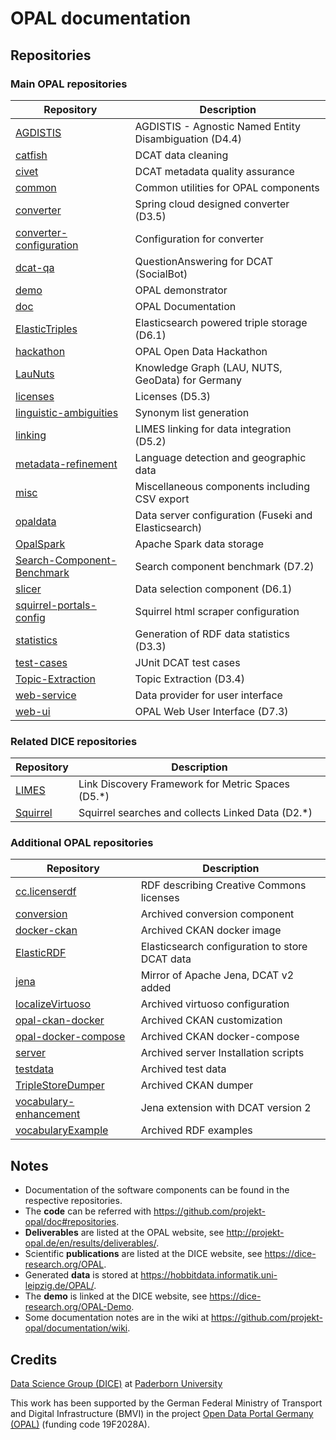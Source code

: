 # OPAL documentation

## Repositories

### Main OPAL repositories

| Repository | Description |
| ---------- | ----------- |
| [AGDISTIS](https://github.com/projekt-opal/AGDISTIS) | AGDISTIS - Agnostic Named Entity Disambiguation (D4.4) |
| [catfish](https://github.com/projekt-opal/catfish) | DCAT data cleaning |
| [civet](https://github.com/projekt-opal/civet) | DCAT metadata quality assurance |
| [common](https://github.com/projekt-opal/common) | Common utilities for OPAL components |
| [converter](https://github.com/projekt-opal/converter) | Spring cloud designed converter (D3.5) |
| [converter-configuration](https://github.com/projekt-opal/converter-configuration) | Configuration for converter |
| [dcat-qa](https://github.com/projekt-opal/dcat-qa) | QuestionAnswering for DCAT (SocialBot) |
| [demo](https://github.com/projekt-opal/demo) | OPAL demonstrator |
| [doc](https://github.com/projekt-opal/doc) | OPAL Documentation |
| [ElasticTriples](https://github.com/projekt-opal/ElasticTriples) | Elasticsearch powered triple storage (D6.1) |
| [hackathon](https://github.com/projekt-opal/hackathon) | OPAL Open Data Hackathon |
| [LauNuts](https://github.com/projekt-opal/LauNuts) | Knowledge Graph (LAU, NUTS, GeoData) for Germany |
| [licenses](https://github.com/projekt-opal/licenses) | Licenses (D5.3) |
| [linguistic-ambiguities](https://github.com/projekt-opal/linguistic-ambiguities) | Synonym list generation |
| [linking](https://github.com/projekt-opal/linking) | LIMES linking for data integration (D5.2) |
| [metadata-refinement](https://github.com/projekt-opal/metadata-refinement) | Language detection and geographic data |
| [misc](https://github.com/projekt-opal/misc) | Miscellaneous components including CSV export |
| [opaldata](https://github.com/projekt-opal/opaldata) | Data server configuration (Fuseki and Elasticsearch) |
| [OpalSpark](https://github.com/projekt-opal/OpalSpark) | Apache Spark data storage |
| [Search-Component-Benchmark](https://github.com/projekt-opal/Search-Component-Benchmark) | Search component benchmark (D7.2) |
| [slicer](https://github.com/projekt-opal/slicer) | Data selection component (D6.1) |
| [squirrel-portals-config](https://github.com/projekt-opal/squirrel-portals-config) | Squirrel html scraper configuration |
| [statistics](https://github.com/projekt-opal/statistics) | Generation of RDF data statistics (D3.3) |
| [test-cases](https://github.com/projekt-opal/test-cases) | JUnit DCAT test cases |
| [Topic-Extraction](https://github.com/projekt-opal/Topic-Extraction) | Topic Extraction (D3.4) |
| [web-service](https://github.com/projekt-opal/web-service) | Data provider for user interface |
| [web-ui](https://github.com/projekt-opal/web-ui) | OPAL Web User Interface (D7.3) |

### Related DICE repositories

| Repository | Description |
| ---------- | ----------- |
| [LIMES](https://github.com/dice-group/LIMES) | Link Discovery Framework for Metric Spaces (D5.*) |
| [Squirrel](https://github.com/dice-group/Squirrel) | Squirrel searches and collects Linked Data (D2.*) |

### Additional OPAL repositories

| Repository | Description |
| ---------- | ----------- |
| [cc.licenserdf](https://github.com/projekt-opal/cc.licenserdf) | RDF describing Creative Commons licenses |
| [conversion](https://github.com/projekt-opal/conversion) | Archived conversion component |
| [docker-ckan](https://github.com/projekt-opal/docker-ckan) | Archived CKAN docker image |
| [ElasticRDF](https://github.com/projekt-opal/ElasticRDF) | Elasticsearch configuration to store DCAT data |
| [jena](https://github.com/projekt-opal/jena) | Mirror of Apache Jena, DCAT v2 added |
| [localizeVirtuoso](https://github.com/projekt-opal/localizeVirtuoso) | Archived virtuoso configuration |
| [opal-ckan-docker](https://github.com/projekt-opal/opal-ckan-docker) | Archived CKAN customization |
| [opal-docker-compose](https://github.com/projekt-opal/opal-docker-compose) | Archived CKAN docker-compose |
| [server](https://github.com/projekt-opal/server) | Archived server Installation scripts |
| [testdata](https://github.com/projekt-opal/testdata) | Archived test data |
| [TripleStoreDumper](https://github.com/projekt-opal/TripleStoreDumper) | Archived CKAN dumper |
| [vocabulary-enhancement](https://github.com/projekt-opal/vocabulary-enhancement) | Jena extension with DCAT version 2 |
| [vocabularyExample](https://github.com/projekt-opal/vocabularyExample) | Archived RDF examples |


## Notes

- Documentation of the software components can be found in the respective repositories.
- The **code** can be referred with https://github.com/projekt-opal/doc#repositories.
- **Deliverables** are listed at the OPAL website, see http://projekt-opal.de/en/results/deliverables/.
- Scientific **publications** are listed at the DICE website, see https://dice-research.org/OPAL.
- Generated **data** is stored at https://hobbitdata.informatik.uni-leipzig.de/OPAL/.
- The **demo** is linked at the DICE website, see https://dice-research.org/OPAL-Demo.
- Some documentation notes are in the wiki at https://github.com/projekt-opal/documentation/wiki.


## Credits

[Data Science Group (DICE)](https://dice-research.org/) at [Paderborn University](https://www.uni-paderborn.de/)

This work has been supported by the German Federal Ministry of Transport and Digital Infrastructure (BMVI) in the project [Open Data Portal Germany (OPAL)](http://projekt-opal.de/) (funding code 19F2028A).

